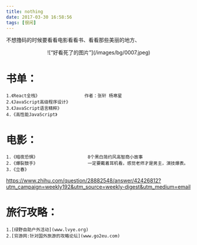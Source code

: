 ```yaml
---
title: nothing 
date: 2017-03-30 16:58:56
tags: [很闲]
---
```


不想撸码的时候要看看电影看看书、看看那些美丽的地方、
<div align=center>
![“好看死了的图片”](/images/bg/0007.jpeg)
</div>
<!--more-->
   
# 书单：
    1.《React全栈》                 作者：张轩 杨寒星 
    2.《JavaScript高级程序设计》
    3.《JavaScript语言精粹》
    4.《高性能JavaScript》
# 电影：
    1.《暗夜恐惧》                   8个黑白简约风高智商小故事
    2.《爆裂鼓手》                   一定要戴着耳机看，感觉老师才是男主，演技爆表。
    3.《立春》           
https://www.zhihu.com/question/28882548/answer/42426812?utm_campaign=weekly192&utm_source=weekly-digest&utm_medium=email    
# 旅行攻略：
    1.[绿野自助户外活动](www.lvye.org)
    2.[穷游网:针对国外旅游的攻略论坛](www.go2eu.com)
    
    
    
    






